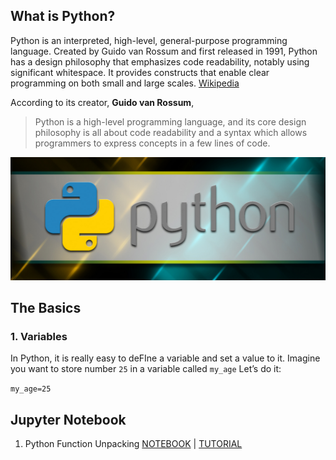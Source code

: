 ## What is Python?
Python is an interpreted, high-level, general-purpose programming language. Created by Guido van Rossum and first released in 1991, Python has a design philosophy that emphasizes code readability, notably using significant whitespace. It provides constructs that enable clear programming on both small and large scales. [Wikipedia](https://en.wikipedia.org/wiki/Python_(programming_language))

According to its creator, **Guido van Rossum**,

> Python is a high-level programming language, and its core design philosophy is all about code readability and a syntax which allows programmers to express concepts in a few lines of code.

![python image](images/python.jpg)

## The Basics
### 1. Variables
In Python, it is really easy to deFIne a variable and set a value to it. Imagine you want to store number `25` in a variable called `my_age` Let’s do it:

`my_age=25`

## Jupyter Notebook
1. Python Function Unpacking [NOTEBOOK](notebook/Python_Function_Unpacking.ipynb) | [TUTORIAL](notebook/Python_Function_Unpacking.html)
